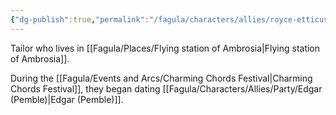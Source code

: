 ```yaml
---
{"dg-publish":true,"permalink":"/fagula/characters/allies/royce-etticus/"}
---
```


Tailor who lives in [[Fagula/Places/Flying station of Ambrosia\|Flying station of Ambrosia]].

During the [[Fagula/Events and Arcs/Charming Chords Festival\|Charming Chords Festival]], they began dating [[Fagula/Characters/Allies/Party/Edgar (Pemble)\|Edgar (Pemble)]].